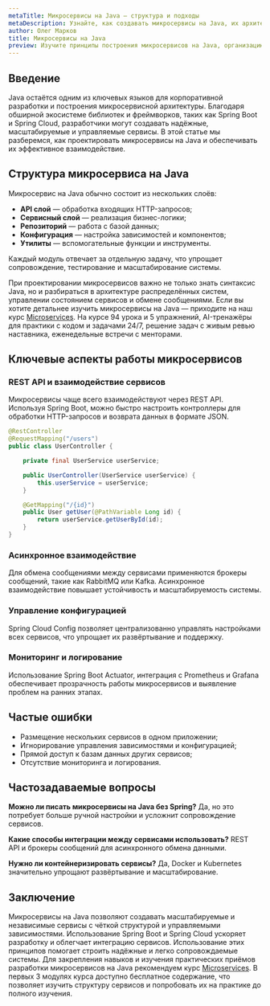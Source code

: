 ```yaml
---
metaTitle: Микросервисы на Java — структура и подходы
metaDescription: Узнайте, как создавать микросервисы на Java, их архитектуру, структуру проектов и способы взаимодействия сервисов в распределённых системах
author: Олег Марков
title: Микросервисы на Java
preview: Изучите принципы построения микросервисов на Java, организацию их структуры и обеспечение взаимодействия между сервисами
---
```


## Введение

Java остаётся одним из ключевых языков для корпоративной разработки и построения микросервисной архитектуры. Благодаря обширной экосистеме библиотек и фреймворков, таких как Spring Boot и Spring Cloud, разработчики могут создавать надёжные, масштабируемые и управляемые сервисы.
В этой статье мы разберемся, как проектировать микросервисы на Java и обеспечивать их эффективное взаимодействие.

## Структура микросервиса на Java

Микросервис на Java обычно состоит из нескольких слоёв:

* **API слой** — обработка входящих HTTP-запросов;
* **Сервисный слой** — реализация бизнес-логики;
* **Репозиторий** — работа с базой данных;
* **Конфигурация** — настройка зависимостей и компонентов;
* **Утилиты** — вспомогательные функции и инструменты.

Каждый модуль отвечает за отдельную задачу, что упрощает сопровождение, тестирование и масштабирование системы.

При проектировании микросервисов важно не только знать синтаксис Java, но и разбираться в архитектуре распределённых систем, управлении состоянием сервисов и обмене сообщениями. Если вы хотите детальнее изучить микросервисы на Java — приходите на наш курс [Microservices](https://purpleschool.ru/course/microservices?utm_source=knowledgebase&utm_medium=article&utm_campaign=Mikroservisy_na_Java). На курсе 94 урока и 5 упражнений, AI-тренажёры для практики с кодом и задачами 24/7, решение задач с живым ревью наставника, еженедельные встречи с менторами.

## Ключевые аспекты работы микросервисов

### REST API и взаимодействие сервисов

Микросервисы чаще всего взаимодействуют через REST API. Используя Spring Boot, можно быстро настроить контроллеры для обработки HTTP-запросов и возврата данных в формате JSON.

```java
@RestController
@RequestMapping("/users")
public class UserController {

    private final UserService userService;

    public UserController(UserService userService) {
        this.userService = userService;
    }

    @GetMapping("/{id}")
    public User getUser(@PathVariable Long id) {
        return userService.getUserById(id);
    }
}
```

### Асинхронное взаимодействие

Для обмена сообщениями между сервисами применяются брокеры сообщений, такие как RabbitMQ или Kafka. Асинхронное взаимодействие повышает устойчивость и масштабируемость системы.

### Управление конфигурацией

Spring Cloud Config позволяет централизованно управлять настройками всех сервисов, что упрощает их развёртывание и поддержку.

### Мониторинг и логирование

Использование Spring Boot Actuator, интеграция с Prometheus и Grafana обеспечивает прозрачность работы микросервисов и выявление проблем на ранних этапах.

## Частые ошибки

* Размещение нескольких сервисов в одном приложении;
* Игнорирование управления зависимостями и конфигурацией;
* Прямой доступ к базам данных других сервисов;
* Отсутствие мониторинга и логирования.

## Частозадаваемые вопросы

**Можно ли писать микросервисы на Java без Spring?**
Да, но это потребует больше ручной настройки и усложнит сопровождение сервисов.

**Какие способы интеграции между сервисами использовать?**
REST API и брокеры сообщений для асинхронного обмена данными.

**Нужно ли контейнеризировать сервисы?**
Да, Docker и Kubernetes значительно упрощают развёртывание и масштабирование.

## Заключение

Микросервисы на Java позволяют создавать масштабируемые и независимые сервисы с чёткой структурой и управляемыми зависимостями. Использование Spring Boot и Spring Cloud ускоряет разработку и облегчает интеграцию сервисов.
Использование этих принципов помогает строить надёжные и легко сопровождаемые системы. Для закрепления навыков и изучения практических приёмов разработки микросервисов на Java рекомендуем курс [Microservices](https://purpleschool.ru/course/microservices?utm_source=knowledgebase&utm_medium=article&utm_campaign=Mikroservisy_na_Java).
В первых 3 модулях курса доступно бесплатное содержание, что позволяет изучить структуру сервисов и попробовать их на практике до полного изучения.
